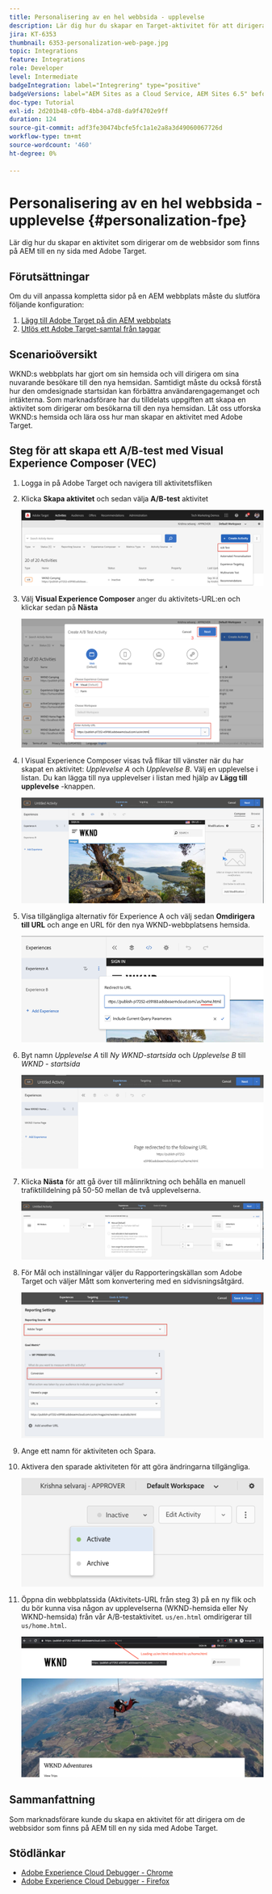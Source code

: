 ```yaml
---
title: Personalisering av en hel webbsida - upplevelse
description: Lär dig hur du skapar en Target-aktivitet för att dirigera om dina AEM webbsidor till nya sidor med Adobe Target.
jira: KT-6353
thumbnail: 6353-personalization-web-page.jpg
topic: Integrations
feature: Integrations
role: Developer
level: Intermediate
badgeIntegration: label="Integrering" type="positive"
badgeVersions: label="AEM Sites as a Cloud Service, AEM Sites 6.5" before-title="false"
doc-type: Tutorial
exl-id: 2d201b48-c0fb-4bb4-a7d8-da9f4702e9ff
duration: 124
source-git-commit: adf3fe30474bcfe5fc1a1e2a8a3d49060067726d
workflow-type: tm+mt
source-wordcount: '460'
ht-degree: 0%

---
```


# Personalisering av en hel webbsida - upplevelse {#personalization-fpe}

Lär dig hur du skapar en aktivitet som dirigerar om de webbsidor som finns på AEM till en ny sida med Adobe Target.

## Förutsättningar

Om du vill anpassa kompletta sidor på en AEM webbplats måste du slutföra följande konfiguration:

1. [Lägg till Adobe Target på din AEM webbplats](./add-target-launch-extension.md)
1. [Utlös ett Adobe Target-samtal från taggar](./load-and-fire-target.md)

## Scenarioöversikt

WKND:s webbplats har gjort om sin hemsida och vill dirigera om sina nuvarande besökare till den nya hemsidan. Samtidigt måste du också förstå hur den omdesignade startsidan kan förbättra användarengagemanget och intäkterna. Som marknadsförare har du tilldelats uppgiften att skapa en aktivitet som dirigerar om besökarna till den nya hemsidan. Låt oss utforska WKND:s hemsida och lära oss hur man skapar en aktivitet med Adobe Target.

## Steg för att skapa ett A/B-test med Visual Experience Composer (VEC)

1. Logga in på Adobe Target och navigera till aktivitetsfliken
1. Klicka **Skapa aktivitet** och sedan välja **A/B-test** aktivitet

   ![A/B-aktivitet](assets/ab-target-activity.png)

1. Välj **Visual Experience Composer** anger du aktivitets-URL:en och klickar sedan på **Nästa**

   ![Aktivitets-URL](assets/ab-test-url.png)

1. I Visual Experience Composer visas två flikar till vänster när du har skapat en aktivitet: *Upplevelse A* och *Upplevelse B*. Välj en upplevelse i listan. Du kan lägga till nya upplevelser i listan med hjälp av **Lägg till upplevelse** -knappen.

   ![Experience Options](assets/experience-options.png)

1. Visa tillgängliga alternativ för Experience A och välj sedan **Omdirigera till URL** och ange en URL för den nya WKND-webbplatsens hemsida.

   ![Omdirigeringsadress](assets/redirect-url.png)

1. Byt namn *Upplevelse A* till *Ny WKND-startsida* och *Upplevelse B* till *WKND - startsida*

   ![Annonser](assets/new-experiences.png)

1. Klicka **Nästa** för att gå över till målinriktning och behålla en manuell trafiktilldelning på 50-50 mellan de två upplevelserna.

   ![Målinriktning](assets/targeting.png)

1. För Mål och inställningar väljer du Rapporteringskällan som Adobe Target och väljer Mått som konvertering med en sidvisningsåtgärd.

   ![Mål](assets/goals.png)

1. Ange ett namn för aktiviteten och Spara.
1. Aktivera den sparade aktiviteten för att göra ändringarna tillgängliga.

   ![Mål](assets/activate.png)

1. Öppna din webbplatssida (Aktivitets-URL från steg 3) på en ny flik och du bör kunna visa någon av upplevelserna (WKND-hemsida eller Ny WKND-hemsida) från vår A/B-testaktivitet. `us/en.html` omdirigerar till `us/home.html`.

   ![Mål](assets/redirect-test.png)

## Sammanfattning

Som marknadsförare kunde du skapa en aktivitet för att dirigera om de webbsidor som finns på AEM till en ny sida med Adobe Target.

## Stödlänkar

* [Adobe Experience Cloud Debugger - Chrome](https://chrome.google.com/webstore/detail/adobe-experience-platform/bfnnokhpnncpkdmbokanobigaccjkpob)
* [Adobe Experience Cloud Debugger - Firefox](https://addons.mozilla.org/en-US/firefox/addon/adobe-experience-platform-dbg/)
